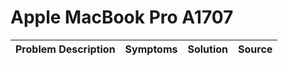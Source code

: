 # Apple MacBook Pro A1707

| Problem Description | Symptoms | Solution | Source |
| ------------------- | -------- | -------- | ------ |